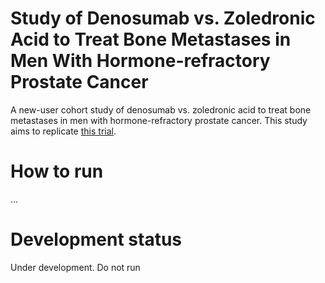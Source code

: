 Study of Denosumab vs. Zoledronic Acid to Treat Bone Metastases in Men With Hormone-refractory Prostate Cancer
==============================================================================================================

A new-user cohort study of denosumab vs. zoledronic acid to treat bone metastases in men with hormone-refractory prostate cancer. This study aims to replicate [this trial](https://clinicaltrials.gov/ct2/show/study/NCT00321620).


# How to run

...

# Development status

Under development. Do not run